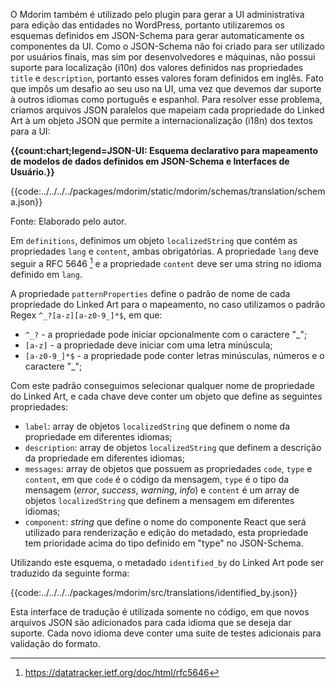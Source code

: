 O Mdorim também é utilizado pelo plugin para gerar a UI administrativa para edição das entidades no WordPress, portanto utilizaremos os esquemas definidos em JSON-Schema para gerar automaticamente os componentes da UI. Como o JSON-Schema não foi criado para ser utilizado por usuários finais, mas sim por desenvolvedores e máquinas, não possui suporte para localização (i10n) dos valores definidos nas propriedades `title` e `description`, portanto esses valores foram definidos em inglês. Fato que impôs um desafio ao seu uso na UI, uma vez que devemos dar suporte à outros idiomas como português e espanhol. Para resolver esse problema, criamos arquivos JSON paralelos que mapeiam cada propriedade do Linked Art à um objeto JSON que permite a internacionalização (i18n) dos textos para a UI:

**{{count:chart;legend=JSON-UI: Esquema declarativo para mapeamento de modelos de dados definidos em JSON-Schema e Interfaces de Usuário.}}**

{{code:../../../../packages/mdorim/static/mdorim/schemas/translation/schema.json}}

Fonte: Elaborado pelo autor.

Em `definitions`, definimos um objeto `localizedString` que contém as propriedades `lang` e `content`, ambas obrigatórias. A propriedade `lang` deve seguir a RFC 5646
[^2] e a propriedade `content` deve ser uma string no idioma definido em `lang`.

A propriedade `patternProperties` define o padrão de nome de cada propriedade do Linked Art para o mapeamento, no caso utilizamos o padrão Regex `^_?[a-z][a-z0-9_]*$`, em que:

- `^_?` - a propriedade pode iniciar opcionalmente com o caractere "\_";
- `[a-z]` - a propriedade deve iniciar com uma letra minúscula;
- `[a-z0-9_]*$` - a propriedade pode conter letras minúsculas, números e o caractere "\_";

Com este padrão conseguimos selecionar qualquer nome de propriedade do Linked Art, e cada chave deve conter um objeto que define as seguintes propriedades:

- `label`: array de objetos `localizedString` que definem o nome da propriedade em diferentes idiomas;
- `description`: array de objetos `localizedString` que definem a descrição da propriedade em diferentes idiomas;
- `messages`: array de objetos que possuem as propriedades `code`, `type` e `content`, em que `code` é o código da mensagem, `type` é o tipo da mensagem (_error_, _success_, _warning_, _info_) e `content` é um array de objetos `localizedString` que definem a mensagem em diferentes idiomas;
- `component`: _string_ que define o nome do componente React que será utilizado para renderização e edição do metadado, esta propriedade tem prioridade acima do tipo definido em "type" no JSON-Schema.

Utilizando este esquema, o metadado `identified_by` do Linked Art pode ser traduzido da seguinte forma:

{{code:../../../../packages/mdorim/src/translations/identified_by.json}}

Esta interface de tradução é utilizada somente no código, em que novos arquivos JSON são adicionados para cada idioma que se deseja dar suporte. Cada novo idioma deve conter uma suite de testes adicionais para validação do formato.

[^2]: <https://datatracker.ietf.org/doc/html/rfc5646>
